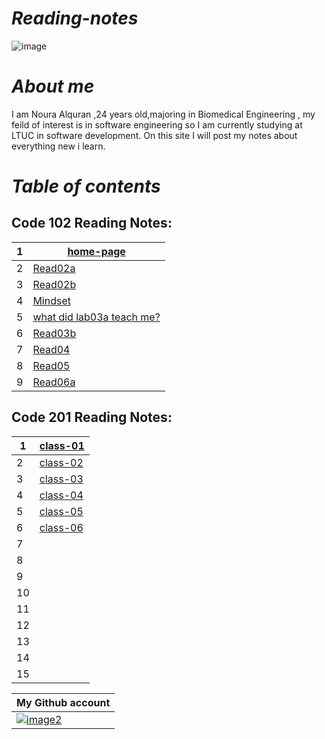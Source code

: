 # *Reading-notes*

![image](https://cdn2.iconfinder.com/data/icons/objects-23/50/1F4DD-memo-B-512.png)
#  *About me*
I am Noura Alquran ,24 years old,majoring in Biomedical Engineering , my feild of interest is in software engineering so I am currently studying at LTUC in software development. On this site I will post my notes about everything new i learn.

# *Table of contents*
## Code 102 Reading Notes:
1|[home-page](https://noura-alquran.github.io/reading-notes/)   
--|----------  
2|[Read02a](https://noura-alquran.github.io/reading-notes/read02a)  
3|[Read02b](https://noura-alquran.github.io/reading-notes/read02b) 
4|[Mindset](https://noura-alquran.github.io/reading-notes/mindset)   
5|[ what did lab03a teach me?](https://noura-alquran.github.io/reading-notes/lab03a)    
6|[Read03b](https://noura-alquran.github.io/reading-notes/Read03b)    
7|[Read04](https://noura-alquran.github.io/reading-notes/read04)    
8|[Read05](https://noura-alquran.github.io/reading-notes/read05)    
9|[Read06a](https://noura-alquran.github.io/reading-notes/Read06a)
    
## Code 201 Reading Notes:
1|[class-01](https://noura-alquran.github.io/reading-notes/class-01)
-|-------
2|[class-02](https://noura-alquran.github.io/reading-notes/class-02)
3|[class-03](https://noura-alquran.github.io/reading-notes/class-03)
4|[class-04](https://noura-alquran.github.io/reading-notes/class-04)
5|[class-05](https://noura-alquran.github.io/reading-notes/class-05)
6|[class-06](https://noura-alquran.github.io/reading-notes/class-06)
7|
8|
9|
10|
11|
12|
13|
14|
15|








My Github account  | 
------------ | 
 [![image2](https://p.kindpng.com/picc/s/128-1280192_github-logo-png-github-png-transparent-png.png)](https://github.com/Noura-Alquran)|
 
